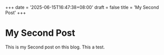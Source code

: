 +++
date = '2025-06-15T16:47:38+08:00'
draft = false
title = 'My Second Post'
+++

# My Second Post
This is my Second post on this blog. This a test.


